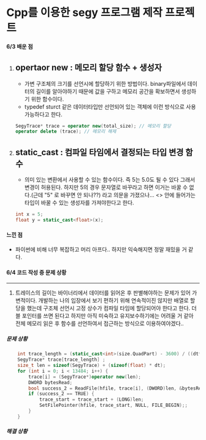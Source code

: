 # Cpp를 이용한 segy 프로그램 제작 프로젝트

#### 6/3 배운 점
1. opertaor new : 메모리 할당 함수 + 생성자
    ----
    - 가변 구조체의 크기를 선언시에 할당하기 위한 방법이다. binary파일에서 데이터의 길이를 알아야하기 때문에 값을 구하고 메모리 공간을 확보하면서 생성하기 위한 함수이다.
    - typedef sturct 같은 데이터타입만 선언되어 있는 객체에 이런 방식으로 사용 가능하다고 한다.


    ```cpp
    SegyTrace* trace = operator new(total_size); // 메모리 할당
    operator delete (trace); // 메모리 해제
    ```
2. static_cast : 컴파일 타임에서 결정되는 타입 변경 함수
    ----
    - 의미 있는 변환에서 사용할 수 있는 함수이다. 즉 5는 5.0도 될 수 있다 그래서 변경이 허용된다. 하지만 5의 경우 문자열로 바꾸라고 하면 이거는 바꿀 수 없다.(근데 "5" 로 바꾸면 안 되나??) 라고 의문을 가졌으나... <> 안에 들어가는 타입이 바꿀 수 있는 생성자를 가져야한다고 한다.
    ```cpp
    int x = 5;
    float y = static_cast<float>(x);
    ```
#### 느낀 점
- 파이썬에 비해 너무 복잡하고 머리 아프다.. 하지만 익숙해지면 정말 재밌을 거 같다.


#### 6/4 코드 작성 중 문제 상황
------
1. 트레이스의 길이는 바이너리에서 데이터를 읽어온 후 판별해야하는 문제가 있어 가변적이다. 개발하는 나의 입장에서 보기 편하기 위해 연속적이진 않지만 배열로 할당을 했는데 구조체 선언시 고정 상수가 컴파일 타임에 할당되어야 한다고 한다. 더블 포인터를 쓰면 된다고 하지만 아직 미숙하고 유지보수하기에는 어려울 거 같아 전체 메모리 읽은 후 함수를 선언하여서 접근하는 방식으로 이용하여야겠다..

##### 문제 상황
```cpp
    int trace_length = (static_cast<int>(size.QuadPart) - 3600) / ((dt*4) + 240);
    SegyTrace* trace[trace_length] ;
    size_t len = sizeof(SegyTrace) + (sizeof(float) * dt);
    for (int i = 0; i < 13484; i++) {
        trace[i] = (SegyTrace*)operator new(len);
        DWORD bytesRead;
        bool success_2 = ReadFile(hfile, trace[i], (DWORD)len, &bytesRead, NULL);
        if (success_2 == TRUE) {
            trace_start = trace_start + (LONG)len;
            SetFilePointer(hfile, trace_start, NULL, FILE_BEGIN);;
        }
    }
```
##### 해결 상황